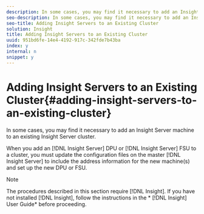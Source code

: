 ```yaml
---
description: In some cases, you may find it necessary to add an Insight Server machine to an existing Insight Server cluster.
seo-description: In some cases, you may find it necessary to add an Insight Server machine to an existing Insight Server cluster.
seo-title: Adding Insight Servers to an Existing Cluster
solution: Insight
title: Adding Insight Servers to an Existing Cluster
uuid: 951bd6fe-14e4-4192-917c-342fde7b43ba
index: y
internal: n
snippet: y
---
```


# Adding Insight Servers to an Existing Cluster{#adding-insight-servers-to-an-existing-cluster}

In some cases, you may find it necessary to add an Insight Server machine to an existing Insight Server cluster.

 When you add an [!DNL Insight Server] DPU or [!DNL Insight Server] FSU to a cluster, you must update the configuration files on the master [!DNL Insight Server] to include the address information for the new machine(s) and set up the new DPU or FSU.

>[!NOTE]
>
>The procedures described in this section require [!DNL Insight]. If you have not installed [!DNL Insight], follow the instructions in the * [!DNL Insight] User Guide* before proceeding.

